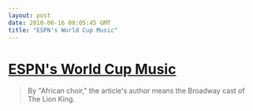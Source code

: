 ```yaml
---
layout: post
date: 2010-06-16 08:05:45 GMT
title: "ESPN's World Cup Music"
---
```

# [ESPN's World Cup Music](http://fromaleftwing.blogspot.com/2010/06/from-sex-machine-to-lion-king-world-cup.html)

> By "African choir," the article's author means the Broadway cast of The Lion King.